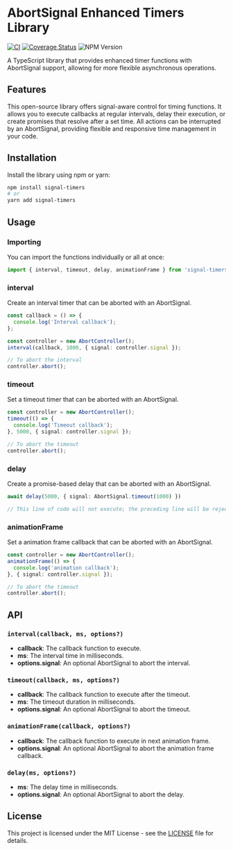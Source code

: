 # AbortSignal Enhanced Timers Library

[![CI](https://github.com/e7h4n/signal-timers/actions/workflows/ci.yaml/badge.svg)](https://github.com/e7h4n/signal-timers/actions/workflows/ci.yaml) [![Coverage Status](https://coveralls.io/repos/github/e7h4n/signal-timers/badge.svg?branch=coveralls)](https://coveralls.io/github/e7h4n/signal-timers?branch=coveralls) ![NPM Version](https://img.shields.io/npm/v/signal-timers)

A TypeScript library that provides enhanced timer functions with AbortSignal support, allowing for more flexible asynchronous operations.

## Features

This open-source library offers signal-aware control for timing functions. It allows you to execute callbacks at regular intervals, delay their execution, or create promises that resolve after a set time. All actions can be interrupted by an AbortSignal, providing flexible and responsive time management in your code.

## Installation

Install the library using npm or yarn:

```bash
npm install signal-timers
# or
yarn add signal-timers
```

## Usage

### Importing

You can import the functions individually or all at once:

```typescript
import { interval, timeout, delay, animationFrame } from 'signal-timers';
```

### interval

Create an interval timer that can be aborted with an AbortSignal.

```typescript
const callback = () => {
  console.log('Interval callback');
};

const controller = new AbortController();
interval(callback, 1000, { signal: controller.signal });

// To abort the interval
controller.abort();
```

### timeout

Set a timeout timer that can be aborted with an AbortSignal.

```typescript
const controller = new AbortController();
timeout(() => {
  console.log('Timeout callback');
}, 5000, { signal: controller.signal });

// To abort the timeout
controller.abort();
```

### delay

Create a promise-based delay that can be aborted with an AbortSignal.

```typescript
await delay(5000, { signal: AbortSignal.timeout(1000) })

// This line of code will not execute; the preceding line will be rejected after 1000ms, throwing an AbortError.
```

### animationFrame

Set a animation frame callback that can be aborted with an AbortSignal.

```typescript
const controller = new AbortController();
animationFrame(() => {
  console.log('animation callback');
}, { signal: controller.signal });

// To abort the timeout
controller.abort();
```

## API

### `interval(callback, ms, options?)`

- **callback**: The callback function to execute.
- **ms**: The interval time in milliseconds.
- **options.signal**: An optional AbortSignal to abort the interval.

### `timeout(callback, ms, options?)`

- **callback**: The callback function to execute after the timeout.
- **ms**: The timeout duration in milliseconds.
- **options.signal**: An optional AbortSignal to abort the timeout.

### `animationFrame(callback, options?)`

- **callback**: The callback function to execute in next animation frame.
- **options.signal**: An optional AbortSignal to abort the animation frame callback.

### `delay(ms, options?)`

- **ms**: The delay time in milliseconds.
- **options.signal**: An optional AbortSignal to abort the delay.

## License

This project is licensed under the MIT License - see the [LICENSE](LICENSE) file for details.